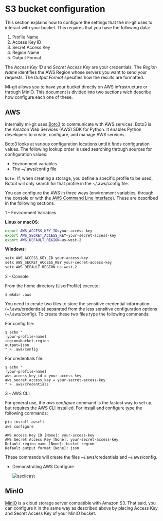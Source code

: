 # S3 bucket configuration #

This section explains how to configure the settings that the ml-git uses to interact with your bucket. This requires that you have the following data:

1. Profile Name
2. Access Key ID
3. Secret Access Key
4. Region Name
3. Output Format

The _Access Key ID_ and _Secret Access Key_ are your credentials. The _Region Name_ identifies the AWS Region whose servers you want to send your requests. The _Output Format_ specifies how the results are formatted.

Ml-git allows you to have your bucket directly on AWS infrastructure or through MinIO. This document is divided into two sections wich describe how configure each one of these.

## AWS ##

Internally ml-git uses [Boto3](https://github.com/boto/boto3) to communicate with AWS services. Boto3 is the Amazon Web Services (AWS) SDK for Python. 
It enables Python developers to create, configure, and manage AWS services.

Boto3 looks at various configuration locations until it finds configuration values. The following lookup order is used searching through sources for configuration values:

* Environment variables
* The ~/.aws/config file

```Note:``` 
If, when creating a storage, you define a specific profile to be used, Boto3 will only search for that profile in the ~/.aws/config file.

You can configure the AWS in three ways (environment variables, through the console or with the [AWS Command Line Interface](https://aws.amazon.com/cli/?nc1=h_ls)). These are described in the following sections.


1 - Environment Variables

**Linux or macOS**:

```sh
export AWS_ACCESS_KEY_ID=your-access-key
export AWS_SECRET_ACCESS_KEY=your-secret-access-key
export AWS_DEFAULT_REGION=us-west-2
```

**Windows**:
    
```bash
setx AWS_ACCESS_KEY_ID your-access-key
setx AWS_SECRET_ACCESS_KEY your-secret-access-key
setx AWS_DEFAULT_REGION us-west-2
```

2 -  Console 
   
From the home directory (UserProfile) execute:   
            
```
$ mkdir .aws
```
   
   You need to create two files to store the sensitive credential information (~/.aws/credentials) separated from the less sensitive configuration options (~/.aws/config). To create these two files type the following commands:
        
   For config file:
        
   ```
   $ echo "
   [your-profile-name]
   region=bucket-region
   output=json 
   " > .aws/config
   ```

   For credentials file:
   ```
   $ echo "
   [your-profile-name]
   aws_access_key_id = your-access-key
   aws_secret_access_key = your-secret-access-key     
   " > .aws/credentials
   ```

3 - AWS CLI

   For general use, the *aws configure* command is the fastest way to set up, but requires the AWS CLI installed. For install and configure type the following commands:

```sh
pip install awscli
aws configure
```
```
AWS Access Key ID [None]: your-access-key
AWS Secret Access Key [None]: your-secret-access-key
Default region name [None]: bucket-region
Default output format [None]: json
```

   These commands will create the files ~/.aws/credentials and ~/.aws/config.

- Demonstrating AWS Configure
  
  [![asciicast](https://asciinema.org/a/371052.svg)](https://asciinema.org/a/371052)
   
## MinIO ##

[MinIO](https://min.io/) is a cloud storage server compatible with Amazon S3. That said, you can configure it in the same way as described above by placing Access Key and Secret Access Key of your MinIO bucket.



